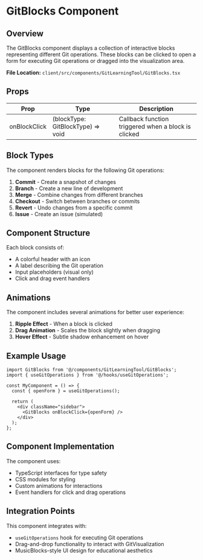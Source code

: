 # GitBlocks Component

## Overview

The GitBlocks component displays a collection of interactive blocks representing different Git operations. These blocks can be clicked to open a form for executing Git operations or dragged into the visualization area.

**File Location:** `client/src/components/GitLearningTool/GitBlocks.tsx`

## Props

| Prop | Type | Description |
|------|------|-------------|
| onBlockClick | (blockType: GitBlockType) => void | Callback function triggered when a block is clicked |

## Block Types

The component renders blocks for the following Git operations:

1. **Commit** - Create a snapshot of changes
2. **Branch** - Create a new line of development
3. **Merge** - Combine changes from different branches
4. **Checkout** - Switch between branches or commits
5. **Revert** - Undo changes from a specific commit
6. **Issue** - Create an issue (simulated)

## Component Structure

Each block consists of:
- A colorful header with an icon
- A label describing the Git operation
- Input placeholders (visual only)
- Click and drag event handlers

## Animations

The component includes several animations for better user experience:

1. **Ripple Effect** - When a block is clicked
2. **Drag Animation** - Scales the block slightly when dragging
3. **Hover Effect** - Subtle shadow enhancement on hover

## Example Usage

```tsx
import GitBlocks from '@/components/GitLearningTool/GitBlocks';
import { useGitOperations } from '@/hooks/useGitOperations';

const MyComponent = () => {
  const { openForm } = useGitOperations();
  
  return (
    <div className="sidebar">
      <GitBlocks onBlockClick={openForm} />
    </div>
  );
};
```

## Component Implementation

The component uses:
- TypeScript interfaces for type safety
- CSS modules for styling
- Custom animations for interactions
- Event handlers for click and drag operations

## Integration Points

This component integrates with:
- `useGitOperations` hook for executing Git operations
- Drag-and-drop functionality to interact with GitVisualization
- MusicBlocks-style UI design for educational aesthetics
